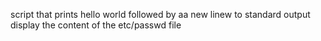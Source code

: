  script that prints hello world followed by aa new linew to standard output
display the content of the etc/passwd file
